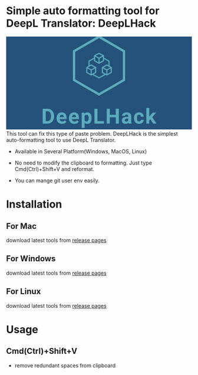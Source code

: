# Simple auto formatting tool for DeepL Translator: DeepLHack
![DeepLHack demo](assets/logo_large.png)
This tool can fix this type of paste problem.
DeepLHack is the simplest auto-formatting tool to use DeepL Translator.

- Available in Several Platform(Windows, MacOS, Linux)
- No need to modify the clipboard to formatting. Just type Cmd(Ctrl)+Shift+V and reformat.

- You can mange git user env easily.

# Installation
## For Mac
download latest tools from [release pages](https://github.com/kouml/DeepLHack/releases)

## For Windows
download latest tools from [release pages](https://github.com/kouml/DeepLHack/releases)

## For Linux
download latest tools from [release pages](https://github.com/kouml/DeepLHack/releases)

# Usage

## Cmd(Ctrl)+Shift+V
- remove redundant spaces from clipboard
